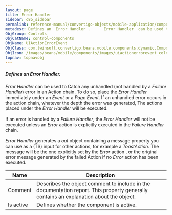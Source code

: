 ```yaml
---
layout: page
title: Error Handler
sidebar: c8o_sidebar
permalink: reference-manual/convertigo-objects/mobile-application/components/control-components/error-handler/
metadesc: Defines an  Error Handler .      Error Handler  can be used to Catch any unhandled (not handled by a  Failure Handler ) error in an Action chain. To d
ObjGroup: Controls
ObjCatName: control-components
ObjName: UIActionErrorEvent
ObjClass: com.twinsoft.convertigo.beans.mobile.components.dynamic.ComponentManager$3
ObjIcon: /images/beans/mobile/components/images/uiactionerrorevent_color_32x32.png
topnav: topnavobj
---
```

##### Defines an <i>Error Handler</i>. 
   <i>Error Handler</i> can be used to Catch any unhandled (not handled by a <i>Failure Handler</i>) error in an Action chain. To do so, place the <i>Error Handler</i> immediately under an <i>Event</i> or a <i>Page Event</i>. If an unhandled error occurs in the action chain, whatever the depth the error was generated, The actions placed under the  <i>Error Handler</i> will be executed. <br /><br /> If an error is handled by a <i>Failure Handler</i>, the <i>Error Handler</i> will not be executed unless an <i>Error</i> action is explicitly executed in the <i>Failure Handler</i> chain.<br /><br /><i>Error Handler</i> generates a <i>out</i> object containing a message property you can use as a (TS) input for other actions, for example a <i>ToastAction</i>. The message will be the one explicitly set by the <i>Error</i> action , or the original error message generated by the failed Action if no <i>Error</i> action has been executed.

Name | Description 
--- | ---
Comment | Describes the object comment to include in the documentation report.  This property generally contains an explanation about the object. 
Is active | Defines whether the component is active. 

